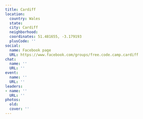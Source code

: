 ```yaml
---
title: Cardiff
location:
  country: Wales
  state: 
  city: Cardiff
  neighborhood: 
  coordinates: 51.481655, -3.179193
  plusCode: ''
social:
  name: Facebook page
  URL: https://www.facebook.com/groups/free.code.camp.cardiff
chat:
  name: ''
  URL: ''
event:
  name: ''
  URL: ''
leaders:
- name: ''
  URL: ''
photos:
  old: 
  cover: ''
---
```

